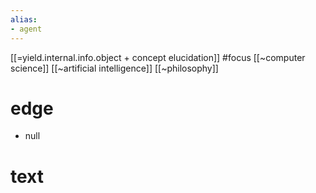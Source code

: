 ```yaml
---
alias:
- agent
---
```

[[=yield.internal.info.object + concept elucidation]] #focus 
[[~computer science]] [[~artificial intelligence]] [[~philosophy]]

# edge
- null

# text

